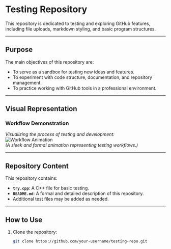 # Testing Repository

This repository is dedicated to testing and exploring GitHub features, including file uploads, markdown styling, and basic program structures.

---

## Purpose

The main objectives of this repository are:
- To serve as a sandbox for testing new ideas and features.
- To experiment with code structure, documentation, and repository management.
- To practice working with GitHub tools in a professional environment.

---

## Visual Representation

### Workflow Demonstration  
*Visualizing the process of testing and development:*  
![Workflow Animation](https://media.giphy.com/media/xT0GqssRweIhlz209i/giphy.gif)  
*(A sleek and formal animation representing testing workflows.)*

---

## Repository Content

This repository contains:
- **`try.cpp`**: A C++ file for basic testing.
- **`README.md`**: A formal and detailed description of this repository.
- Additional test files may be added as needed.

---

## How to Use

1. Clone the repository:
   ```bash
   git clone https://github.com/your-username/testing-repo.git
